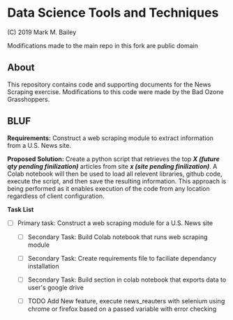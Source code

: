# Data Science Tools and Techniques

(C) 2019 Mark M. Bailey

Modifications made to the main repo in this fork are public domain
## About
This repository contains code and supporting documents for the News Scraping exercise.  Modifications to this code were made by the Bad Ozone Grasshoppers.

## BLUF
**Requirements:** Construct a web scraping module to extract information from a U.S. News site.  

**Proposed Solution:** Create a python script that retrieves the top ***X (future qty pending finilization)*** articles from site ***x (site pending finilization)***.  A Colab notebook will then be used to load all relevent libraries, github code, execute the script, and then save the resulting information.  This approach is being performed as it enables execution of the code from any location regardless of client configuration.  

**Task List**
* [ ] Primary task: Construct a web scraping module for a U.S. News site
  * [ ] Secondary Task: Build Colab notebook that runs web scraping module
  * [ ] Secondary Task: Create requirements file to faciliate dependancy installation
  * [ ] Secondary Task: Build section in colab notebook that exports data to user's google drive
  * [ ] TODO Add New feature, execute news_reauters with selenium using chrome or firefox based on a passed variable with error checking

